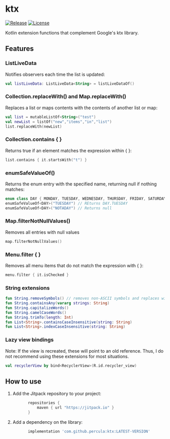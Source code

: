 ktx
=====================
[![Release][jitpack-svg]][jitpack-link]
[![License][license-svg]][license-link]

Kotlin extension functions that complement Google's ktx library.

## Features

### ListLiveData 
Notifies observers each time the list is updated:
```kotlin
val listLiveData: ListLiveData<String> = listLiveDataOf()
```

### Collection.replaceWith() and Map.replaceWith()
Replaces a list or maps contents with the contents of another list or map:
```kotlin
val list = mutableListOf<String>("test")
val newList = listOf("new","items","in","list")
list.replaceWith(newList)
```

### Collection.contains { }
Returns true if an element matches the expression within { }:
```kotlin
list.contains { it.startsWith("t") }
```

### enumSafeValueOf()
Returns the enum entry with the specified name, returning null if nothing matches:
```kotlin
enum class DAY { MONDAY, TUESDAY, WEDNESDAY, THURSDAY, FRIDAY, SATURDAY, SUNDAY }
enumSafeValueOf<DAY>("TUESDAY") // REturns DAY.TUESDAY
enumSafeValueOf<DAY>("NOTADAY") // Returns null
```

### Map.filterNotNullValues()
Removes all entries with null values
```kotlin
map.filterNotNullValues()
```

### Menu.filter { }
Removes all menu items that do not match the expression with { }:
```kotlin
menu.filter { it.isChecked }
```

### String extensions
```kotlin
fun String.removeSymbols() // removes non-ASCII symbols and replaces with � (or user specified symbol)
fun String.containsAny(vararg strings: String)
fun String.capitalizeWords()
fun String.camelCaseWords()
fun String.trimTo(length: Int)
fun List<String>.containsCaseInsensitive(string: String)
fun List<String>.indexCaseInsensitive(string: String)
```

### Lazy view bindings
Note: If the view is recreated, these will point to an old reference. Thus, I do not recommend using these extensions for most situations.
```kotlin
val recyclerView by bind<RecyclerView>(R.id.recycler_view)
```


## How to use

1) Add the Jitpack repository to your project:
```groovy
          repositories {
              maven { url "https://jitpack.io" }
          }
```
2) Add a dependency on the library:
```groovy
          implementation 'com.github.percula:ktx:LATEST-VERSION'
```

[jitpack-svg]: https://jitpack.io/v/percula/ktx.svg
[jitpack-link]: https://jitpack.io/#percula/ktx
[license-svg]: https://img.shields.io/:license-mit-blue.svg?style=flat
[license-link]: https://github.com/percula/ktx/blob/master/LICENSE

